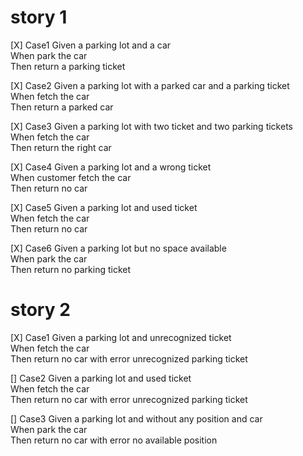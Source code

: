 # story 1
[X] Case1
    Given a parking lot and a car  
    When park the car  
    Then return a parking ticket  

[X] Case2
    Given a parking lot with a parked car and a parking ticket  
    When fetch the car  
    Then return a parked car  

[X] Case3
    Given a parking lot with two ticket and two parking tickets  
    When fetch the car  
    Then return the right car  

[X] Case4
    Given a parking lot and a wrong ticket  
    When customer fetch the car  
    Then return no car

[X] Case5
    Given a parking lot and used ticket  
    When fetch the car  
    Then return no car  

[X] Case6
    Given a parking lot but no space available  
    When park the car  
    Then return no parking ticket 

# story 2
[X] Case1
    Given a parking lot and unrecognized ticket  
    When fetch the car  
    Then return no car with error unrecognized parking ticket  

[] Case2
    Given a parking lot and used ticket  
    When fetch the car  
    Then return no car with error unrecognized parking ticket 

[] Case3
    Given a parking lot and without any position and car  
    When park the car  
    Then return no car with error no available position
